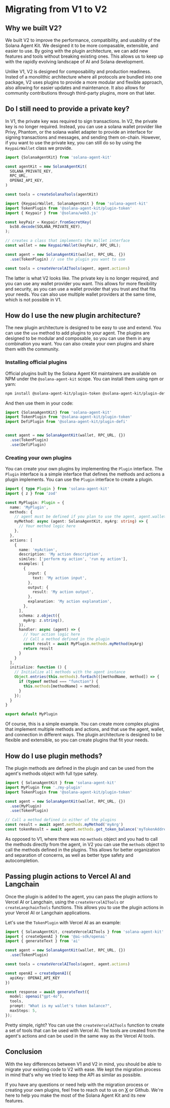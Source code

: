 # Migrating from V1 to V2

## Why we built V2?

We built V2 to improve the performance, compatibility, and usability of the Solana Agent Kit. We designed it to be more compasable, extensible, and easier to use. By going with the plugin architecture, we can add new features and tools without breaking existing ones. This allows us to keep up with the rapidly evolving landscape of AI and Solana development.

Unlike V1, V2 is designed for composability and production readiness. Insted of a monolithic architecture where all protocols are bundled into one package, V2 uses plugins to provide a more modular and flexible approach, also allowing for easier updates and maintenance. It also allows for community contributions through third-party plugins, more on that later.

## Do I still need to provide a private key?

In V1, the private key was required to sign transactions. In V2, the private key is no longer required. Instead, you can use a solana wallet provider like Privy, Phantom, or the solana wallet adapter to provide an interface for signing transactions and messages, and sending them on-chain. However, if you want to use the private key, you can still do so by using the `KeypairWallet` class we provide.

```ts
import {SolanaAgentKit} from 'solana-agent-kit'

const agentKit = new SolanaAgentKit(
  SOLANA_PRIVATE_KEY,
  RPC_URL,
  OPENAI_API_KEY,
)

const tools = createSolanaTools(agentKit)
```

```ts
import {KeypairWallet, SolanaAgentKit } from 'solana-agent-kit'
import TokenPlugin from '@solana-agent-kit/plugin-token'
import { Keypair } from '@solana/web3.js'

const keyPair = Keypair.fromSecretKey(
  bs58.decode(SOLANA_PRIVATE_KEY),
);

// creates a class that implements the Wallet interface
const wallet = new KeypairWallet(keyPair, RPC_URL);

const agent = new SolanaAgentKit(wallet, RPC_URL, {})
  .use(TokenPlugin) // use the plugin you want to use

const tools = createVercelAITools(agent, agent.actions)
```

The latter is what V2 looks like. The private key is no longer required, and you can use any wallet provider you want. This allows for more flexibility and security, as you can use a wallet provider that you trust and that fits your needs. You can also use multiple wallet providers at the same time, which is not possible in V1.

## How do I use the new plugin architecture?

The new plugin architecture is designed to be easy to use and extend. You can use the `use` method to add plugins to your agent. The plugins are designed to be modular and composable, so you can use them in any combination you want. You can also create your own plugins and share them with the community.

### Installing official plugins

Official plugins built by the Solana Agent Kit maintainers are available on NPM under the `@solana-agent-kit` scope. You can install them using npm or yarn:

```bash
npm install @solana-agent-kit/plugin-token @solana-agent-kit/plugin-defi
```

And then use them in your code:

```ts
import {SolanaAgentKit} from 'solana-agent-kit'
import TokenPlugin from '@solana-agent-kit/plugin-token'
import DefiPlugin from '@solana-agent-kit/plugin-defi'


const agent = new SolanaAgentKit(wallet, RPC_URL, {})
  .use(TokenPlugin)
  .use(DefiPlugin)
```

### Creating your own plugins

You can create your own plugins by implementing the `Plugin` interface. The `Plugin` interface is a simple interface that defines the methods and actions a plugin implements. You can use the `Plugin` interface to create a plugin.

```ts
import { type Plugin } from 'solana-agent-kit'
import { z } from 'zod'

const MyPlugin: Plugin = {
  name: 'MyPlugin',
  methods: {
    // agent must be defined if you plan to use the agent, agent.wallet, or agent.connection within you method
    myMethod: async (agent: SolanaAgentKit, myArg: string) => {
      // Your method logic here
    },
  },
  actions: [
    {
      name: 'myAction',
      description: 'My action description',
      similes: ['perform my action', 'run my action'],
      examples: [
        {
          input: {
            text: 'My action input',
          },
          output: {
            result: 'My action output',
          },
          explanation: 'My action explanation',
        },
      ],
      schema: z.object({
        myArg: z.string(),
      }),
      handler: async (agent) => {
        // Your action logic here
        // Call a method defined in the plugin
        const result = await MyPlugin.methods.myMethod(myArg)
        return result
      }
    }
  ],
  initialize: function () {
    // Initialize all methods with the agent instance
    Object.entries(this.methods).forEach(([methodName, method]) => {
      if (typeof method === "function") {
        this.methods[methodName] = method;
      }
    });
  }
}

export default MyPlugin
```

Of course, this is a simple example. You can create more complex plugins that implement multiple methods and actions, and that use the agent, wallet, and connection in different ways. The plugin architecture is designed to be flexible and extensible, so you can create plugins that fit your needs.

## How do I use plugin methods?

The plugin methods are defined in the plugin and can be used from the agent's methods object with full type safety.

```ts
import { SolanaAgentKit } from 'solana-agent-kit'
import MyPlugin from './my-plugin'
import TokenPlugin from '@solana-agent-kit/plugin-token'

const agent = new SolanaAgentKit(wallet, RPC_URL, {})
  .use(MyPlugin)
  .use(TokenPlugin)

// Call a method defined in either of the plugins
const result = await agent.methods.myMethod('myArg')
const tokenResult = await agent.methods.get_token_balance('myTokenAddress')
```

As opposed to V1, where there was no `methods` object and you had to call the methods directly from the agent, in V2 you can use the `methods` object to call the methods defined in the plugins. This allows for better organization and separation of concerns, as well as better type safety and autocompletion.

## Passing plugin actions to Vercel AI and Langchain

Once the plugin is added to the agent, you can pass the plugin actions to Vercel AI or Langchain, using the `createVercelAITools` or `createLangchainTools` functions. This allows you to use the plugin actions in your Vercel AI or Langchain applications.

Let's use the `TokenPlugin` with Vercel AI as an example:

```ts
import { SolanaAgentKit, createVercelAITools } from 'solana-agent-kit'
import { createOpenAI } from '@ai-sdk/openai'
import { generateText } from 'ai'

const agent = new SolanaAgentKit(wallet, RPC_URL, {})
  .use(TokenPlugin)

const tools = createVercelAITools(agent, agent.actions)

const openAI = createOpenAI({
  apiKey: OPENAI_API_KEY
})

const response = await generateText({
  model: openai("gpt-4o"),
  tools,
  prompt: "What is my wallet's token balance?",
  maxSteps: 5,
});
```

Pretty simple, right? You can use the `createVercelAITools` function to create a set of tools that can be used with Vercel AI. The tools are created from the agent's actions and can be used in the same way as the Vercel AI tools.

## Conclusion

With the key differences between V1 and V2 in mind, you should be able to migrate your existing code to V2 with ease. We kept the migration process in mind that's why we tried to keep the API as similar as possible.

If you have any questions or need help with the migration process or creating your own plugins, feel free to reach out to us on [X](https://x.com/sendaifun) or Github. We're here to help you make the most of the Solana Agent Kit and its new features.
